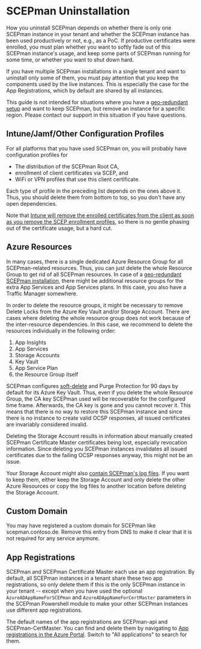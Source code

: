 # SCEPman Uninstallation

How you uninstall SCEPman depends on whether there is only one SCEPman instance in your tenant and whether the SCEPman instance has been used productively or not, e.g., as a PoC. If productive certificates were enrolled, you must plan whether you want to softly fade out of this SCEPman instance's usage, and keep some parts of SCEPman running for some time, or whether you want to shut down hard.

If you have multiple SCEPman installations in a single tenant and want to uninstall only some of them, you must pay attention that you keep the components used by the live instances. This is especially the case for the App Registrations, which by default are shared by all instances.

This guide is not intended for situations where you have a [geo-redundant setup](../scepman-configuration/optional/geo-redundancy.md) and want to keep SCEPman, but remove an instance for a specific region. Please contact our support in this situation if you have questions.

## Intune/Jamf/Other Configuration Profiles

For all platforms that you have used SCEPman on, you will probably have configuration profiles for

- The distribution of the SCEPman Root CA,
- enrollment of client certificates via SCEP, and
- WiFi or VPN profiles that use this client certificate.

Each type of profile in the preceding list depends on the ones above it. Thus, you should delete them from bottom to top, so you don't have any open dependencies.

Note that [Intune will remove the enrolled certificates from the client as soon as you remove the SCEP enrollment profiles](https://learn.microsoft.com/en-us/mem/intune/protect/remove-certificates), so there is no gentle phasing out of the certificate usage, but a hard cut.

## Azure Resources

In many cases, there is a single dedicated Azure Resource Group for all SCEPman-related resources. Thus, you can just delete the whole Resource Group to get rid of all SCEPman resources. In case of a [geo-redundant SCEPman installation](../scepman-configuration/optional/geo-redundancy.md), there might be additional resource groups for the extra App Services and App Services plans. In this case, you also have a Traffic Manager somewhere.

In order to delete the resource groups, it might be necessary to remove Delete Locks from the Azure Key Vault and/or Storage Account. There are cases where deleting the whole resource group does not work because of the inter-resource dependencies. In this case, we recommend to delete the resources individually in the following order:

1. App Insights
2. App Services
3. Storage Accounts
4. Key Vault
5. App Service Plan
6. the Resource Group itself

SCEPman configures [soft-delete](https://learn.microsoft.com/en-us/azure/key-vault/general/soft-delete-overview) and Purge Protection for 90 days by default for its Azure Key Vault. Thus, even if you delete the whole Resource Group, the CA key SCEPman used will be recoverable for the configured time frame. Afterwards, the CA key is gone and you cannot recover it. This means that there is no way to restore this SCEPman instance and since there is no instance to create valid OCSP responses, all issued certificates are invariably considered invalid.

Deleting the Storage Account results in information about manually created SCEPman Certificate Master certificates being lost, especially revocation information. Since deleting you SCEPman instances invalidates all issued certificates due to the failing OCSP responses anyway, this might not be an issue.

Your Storage Account might also [contain SCEPman's log files](../scepman-configuration/optional/log-configuration.md#app-service-logs-recommended-settings). If you want to keep them, either keep the Storage Account and only delete the other Azure Resources or copy the log files to another location before deleting the Storage Account.

## Custom Domain

You may have registered a custom domain for SCEPman like scepman.contoso.de. Remove this entry from DNS to make it clear that it is not required for any service anymore.

## App Registrations

SCEPman and SCEPman Certificate Master each use an app registration. By default, all SCEPman instances in a tenant share these two app registrations, so only delete them if this is the only SCEPman instance in your tenant -- except when you have used the optional `AzureADAppNameForSCEPman` and `AzureADAppNameForCertMaster` parameters in the SCEPman Powershell module to make your other SCEPman instances use different app registrations.

The default names of the app registrations are SCEPman-api and SCEPman-CertMaster. You can find and delete them by navigating to [App registrations in the Azure Portal](https://portal.azure.com/#view/Microsoft_AAD_IAM/ActiveDirectoryMenuBlade/~/RegisteredApps). Switch to "All applications" to search for them.
